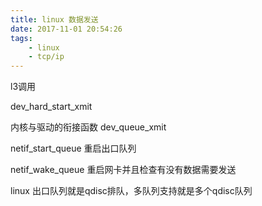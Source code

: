 ```yaml
---
title: linux 数据发送
date: 2017-11-01 20:54:26
tags:
    - linux 
    - tcp/ip
---
```


l3调用

dev_hard_start_xmit

内核与驱动的衔接函数
dev_queue_xmit

netif_start_queue 重启出口队列

netif_wake_queue 重启网卡并且检查有没有数据需要发送

linux 出口队列就是qdisc排队，多队列支持就是多个qdisc队列
